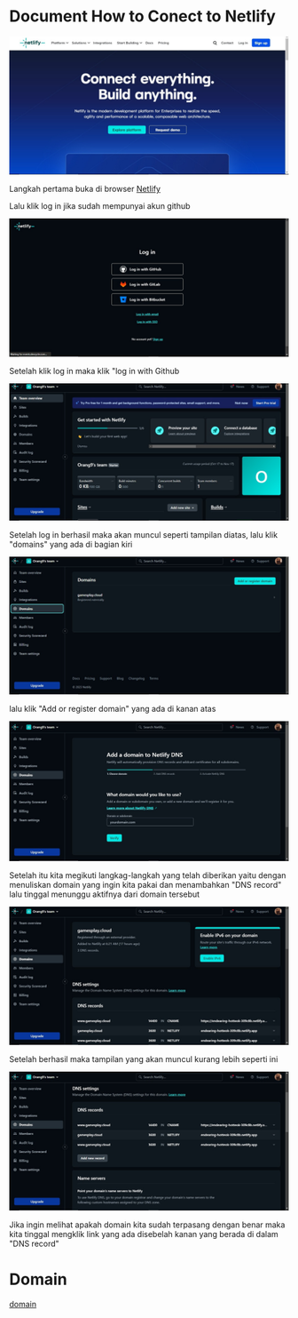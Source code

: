 # Document How to Conect to Netlify

![foto1](images/Step1.jpeg)

Langkah pertama buka di browser [Netlify](https://www.netlify.com/)

Lalu klik log in jika sudah mempunyai akun github

![foto2](images/Step2.jpeg)

Setelah klik log in maka klik "log in with Github

![foto3](images/Step3.jpeg)

Setelah log in berhasil maka akan muncul seperti tampilan diatas, lalu klik "domains" yang ada di bagian kiri

![foto4](images/Step4.jpeg)

lalu klik "Add or register domain" yang ada di kanan atas

![foto5](images/Step5.jpeg)

Setelah itu kita megikuti langkag-langkah yang telah diberikan yaitu dengan menuliskan domain yang ingin kita pakai dan menambahkan "DNS record" lalu tinggal menunggu aktifnya dari domain tersebut

![foto6](images/Step6.jpeg)

Setelah berhasil maka tampilan yang akan muncul kurang lebih seperti ini

![foto7](images/Step7.jpeg)

Jika ingin melihat apakah domain kita sudah terpasang dengan benar maka kita tinggal mengklik link yang ada disebelah kanan yang berada di dalam "DNS record"

# Domain

[domain](https://gamesplay.cloud/)